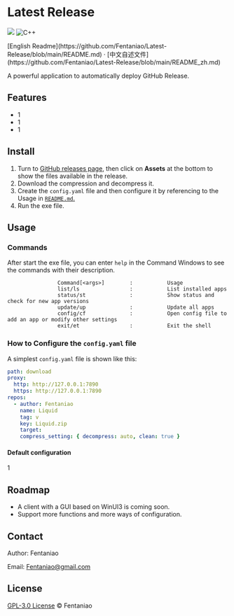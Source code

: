 # Latest Release

<p>
    <img src="https://img.shields.io/github/v/release/fentaniao/Latest-Release?&color=blue&logo=hack-the-box)" />
    <img alt="C++" src="https://img.shields.io/badge/-Python-9f62a5?style=flat&logo=python&logoColor=white" />
<!--    <img alt="C#" src="https://img.shields.io/badge/-C_Sharp-9f62a5?style=flat&logo=csharp&logoColor=white" />
    <img alt="WinUI_3" src="https://img.shields.io/badge/-WinUI_3-9f62a5?style=flat&logo=windows&logoColor=white" />-->
</p>
[English Readme](https://github.com/Fentaniao/Latest-Release/blob/main/README.md) · [中文自述文件](https://github.com/Fentaniao/Latest-Release/blob/main/README_zh.md)

A powerful application to automatically deploy GitHub Release.

## Features

- 1
- 1
- 1

## Install

1. Turn to [GitHub releases page](https://github.com/Fentaniao/Latest-Release/releases), then click on **Assets** at the bottom to show the files available in the release.
2. Download the compression and decompress it.
3. Create the `config.yaml` file and then configure it by referencing to the Usage in [`README.md`.](https://github.com/Fentaniao/Latest-Release/blob/main/README.md)
4. Run the exe file.

## Usage

### Commands

After start the exe file, you can enter `help` in the Command Windows to see the commands with their description.

```
                Command[<args>]        :           Usage
                list/ls                :           List installed apps
                status/st              :           Show status and check for new app versions
                update/up              :           Update all apps
                config/cf              :           Open config file to add an app or modify other settings
                exit/et                :           Exit the shell
```

### How to Configure the `config.yaml` file

A simplest `config.yaml` file is shown like this:

```yaml
path: download
proxy:
  http: http://127.0.0.1:7890
  https: http://127.0.0.1:7890
repos:
  - author: Fentaniao
    name: Liquid
    tag: v
    key: Liquid.zip
    target: 
    compress_setting: { decompress: auto, clean: true }
```

#### Default configuration

1

## Roadmap

- A client with a GUI based on WinUI3 is coming soon.
- Support more functions and more ways of configuration.

## Contact

Author: Fentaniao

Email: [Fentaniao@gmail.com](mailto:Fentaniao@gmail.com)

## License

[GPL-3.0 License](https://github.com/Fentaniao/Latest-Release/blob/main/LICENSE) © Fentaniao
